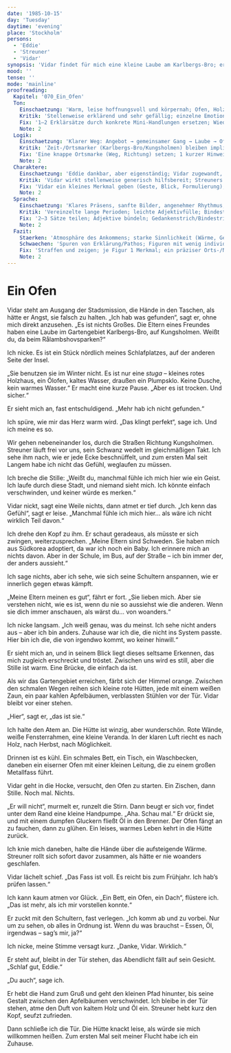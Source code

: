```yaml
---
date: '1985-10-15'
day: 'Tuesday'
daytime: 'evening'
place: 'Stockholm'
persons:
  - 'Eddie'
  - 'Streuner'
  - 'Vidar'
synopsis: 'Vidar findet für mich eine kleine Laube am Karlbergs‑Bro; er weckt den Ölofen zum Leben, und zum ersten Mal seit meiner Flucht haben Streuner und ich ein warmes Dach – fast so etwas wie Zuhause.'
mood: ''
tense: ''
mode: 'mainline'
proofreading:
  Kapitel: '070_Ein_Ofen'
  Ton:
    Einschaetzung: 'Warm, leise hoffnungsvoll und körpernah; Ofen, Holzgeruch und Abendlicht tragen den Ankunftsmoment.'
    Kritik: 'Stellenweise erklärend und sehr gefällig; einzelne Emotionen doppeln sich; Pathos droht kurz am Schluss.'
    Fix: '1–2 Erklärsätze durch konkrete Mini-Handlungen ersetzen; Wiederholungen straffen; das Schlussbild einen Hauch nüchterner setzen.'
    Note: 2
  Logik:
    Einschaetzung: 'Klarer Weg: Angebot → gemeinsamer Gang → Laube → Ofen funktioniert → Abschied → Ankommen.'
    Kritik: 'Zeit-/Ortsmarker (Karlbergs‑Bro/Kungsholmen) bleiben implizit; praktische Fragen (Wasser, Regeln) nur angerissen.'
    Fix: 'Eine knappe Ortsmarke (Weg, Richtung) setzen; 1 kurzer Hinweis zur Nutzung (Schlüssel/Erlaubnis/Wasserstelle) genügt.'
    Note: 2
  Charaktere:
    Einschaetzung: 'Eddie dankbar, aber eigenständig; Vidar zugewandt, behutsam; Streuner als ruhiger Spiegel der Sicherheit.'
    Kritik: 'Vidar wirkt stellenweise generisch hilfsbereit; Streuners Individualität bleibt auf „rollt sich zusammen“ beschränkt.'
    Fix: 'Vidar ein kleines Merkmal geben (Geste, Blick, Formulierung); Streuner 1 prägnantes Verhalten (Seufzer, Krallengeräusch) schenken.'
    Note: 2
  Sprache:
    Einschaetzung: 'Klares Präsens, sanfte Bilder, angenehmer Rhythmus; sinnliche Details funktionieren.'
    Kritik: 'Vereinzelte lange Perioden; leichte Adjektivfülle; Bindestriche/Striche uneinheitlich.'
    Fix: '2–3 Sätze teilen; Adjektive bündeln; Gedankenstrich/Bindestrich konsistent (z. B. Karlbergs‑Bro, Ölofen).'
    Note: 2
  Fazit:
    Staerken: 'Atmosphäre des Ankommens; starke Sinnlichkeit (Wärme, Geruch, Licht); glaubwürdige, stille Fürsorge.'
    Schwaechen: 'Spuren von Erklärung/Pathos; Figuren mit wenig individuellen Merkmalen; Ortraum leicht vage.'
    Fix: 'Straffen und zeigen; je Figur 1 Merkmal; ein präziser Orts-/Nutzungsmarker.'
    Note: 2
---
```


# Ein Ofen

Vidar steht am Ausgang der Stadsmission, die Hände in den Taschen, als hätte er
Angst, sie falsch zu halten. „Ich hab was gefunden“, sagt er, ohne mich direkt
anzusehen. „Es ist nichts Großes. Die Eltern eines Freundes haben eine Laube im
Gartengebiet Karlbergs-Bro, auf Kungsholmen. Weißt du, da beim
Rålambshovsparken?“

Ich nicke. Es ist ein Stück nördlich meines Schlafplatzes, auf der anderen Seite
der Insel.

„Sie benutzen sie im Winter nicht. Es ist nur eine *stuga* – kleines rotes
Holzhaus, ein Ölofen, kaltes Wasser, draußen ein Plumpsklo. Keine Dusche, kein
warmes Wasser.“ Er macht eine kurze Pause. „Aber es ist trocken. Und sicher.“

Er sieht mich an, fast entschuldigend. „Mehr hab ich nicht gefunden.“

Ich spüre, wie mir das Herz warm wird. „Das klingt perfekt“, sage ich. Und ich
meine es so.

Wir gehen nebeneinander los, durch die Straßen Richtung Kungsholmen. Streuner
läuft frei vor uns, sein Schwanz wedelt im gleichmäßigen Takt. Ich sehe ihm
nach, wie er jede Ecke beschnüffelt, und zum ersten Mal seit Langem habe ich
nicht das Gefühl, weglaufen zu müssen.

Ich breche die Stille: „Weißt du, manchmal fühle ich mich hier wie ein Geist.
Ich laufe durch diese Stadt, und niemand sieht mich. Ich könnte einfach
verschwinden, und keiner würde es merken.“

Vidar nickt, sagt eine Weile nichts, dann atmet er tief durch. „Ich kenn das
Gefühl“, sagt er leise. „Manchmal fühle ich mich hier… als wäre ich nicht
wirklich Teil davon.“

Ich drehe den Kopf zu ihm. Er schaut geradeaus, als müsste er sich zwingen,
weiterzusprechen. „Meine Eltern sind Schweden. Sie haben mich aus Südkorea
adoptiert, da war ich noch ein Baby. Ich erinnere mich an nichts davon. Aber in
der Schule, im Bus, auf der Straße – ich bin immer der, der anders aussieht.“

Ich sage nichts, aber ich sehe, wie sich seine Schultern anspannen, wie er
innerlich gegen etwas kämpft.

„Meine Eltern meinen es gut“, fährt er fort. „Sie lieben mich. Aber sie
verstehen nicht, wie es ist, wenn du nie so aussiehst wie die anderen. Wenn sie
dich immer anschauen, als wärst du… von woanders.“

Ich nicke langsam. „Ich weiß genau, was du meinst. Ich sehe nicht anders aus –
aber ich bin anders. Zuhause war ich die, die nicht ins System passte. Hier bin
ich die, die von irgendwo kommt, wo keiner hinwill.“

Er sieht mich an, und in seinem Blick liegt dieses seltsame Erkennen, das mich
zugleich erschreckt und tröstet. Zwischen uns wird es still, aber die Stille ist
warm. Eine Brücke, die einfach da ist.

Als wir das Gartengebiet erreichen, färbt sich der Himmel orange. Zwischen den
schmalen Wegen reihen sich kleine rote Hütten, jede mit einem weißen Zaun, ein
paar kahlen Apfelbäumen, verblassten Stühlen vor der Tür. Vidar bleibt vor einer
stehen.

„Hier“, sagt er, „das ist sie.“

Ich halte den Atem an. Die Hütte ist winzig, aber wunderschön. Rote Wände, weiße
Fensterrahmen, eine kleine Veranda. In der klaren Luft riecht es nach Holz, nach
Herbst, nach Möglichkeit.

Drinnen ist es kühl. Ein schmales Bett, ein Tisch, ein Waschbecken, daneben ein
eiserner Ofen mit einer kleinen Leitung, die zu einem großen Metallfass führt.

Vidar geht in die Hocke, versucht, den Ofen zu starten. Ein Zischen, dann
Stille. Noch mal. Nichts.

„Er will nicht“, murmelt er, runzelt die Stirn. Dann beugt er sich vor, findet
unter dem Rand eine kleine Handpumpe. „Aha. Schau mal.“ Er drückt sie, und mit
einem dumpfen Gluckern fließt Öl in den Brenner. Der Ofen fängt an zu fauchen,
dann zu glühen. Ein leises, warmes Leben kehrt in die Hütte zurück.

Ich knie mich daneben, halte die Hände über die aufsteigende Wärme. Streuner
rollt sich sofort davor zusammen, als hätte er nie woanders geschlafen.

Vidar lächelt schief. „Das Fass ist voll. Es reicht bis zum Frühjahr. Ich hab’s
prüfen lassen.“

Ich kann kaum atmen vor Glück. „Ein Bett, ein Ofen, ein Dach“, flüstere ich.
„Das ist mehr, als ich mir vorstellen konnte.“

Er zuckt mit den Schultern, fast verlegen. „Ich komm ab und zu vorbei. Nur um zu
sehen, ob alles in Ordnung ist. Wenn du was brauchst – Essen, Öl, irgendwas –
sag’s mir, ja?“

Ich nicke, meine Stimme versagt kurz. „Danke, Vidar. Wirklich.“

Er steht auf, bleibt in der Tür stehen, das Abendlicht fällt auf sein Gesicht.
„Schlaf gut, Eddie.“

„Du auch“, sage ich.

Er hebt die Hand zum Gruß und geht den kleinen Pfad hinunter, bis seine Gestalt
zwischen den Apfelbäumen verschwindet. Ich bleibe in der Tür stehen, atme den
Duft von kaltem Holz und Öl ein. Streuner hebt kurz den Kopf, seufzt zufrieden.

Dann schließe ich die Tür. Die Hütte knackt leise, als würde sie mich willkommen
heißen. Zum ersten Mal seit meiner Flucht habe ich ein Zuhause.
